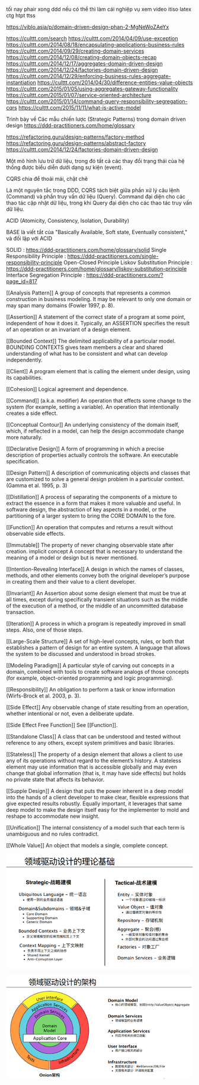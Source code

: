 tối nay phair xong ddd
nếu có thể thì làm cái nghiệp vụ
xem video itiso
latex ctg htpt ttss
<!-- -->
<!-- -->
<!-- -->
<!-- -->
<!-- -->
<!--! Hãy sử dụng Ngôn ngữ chung (Ubiquitous Language) trong domain driven design (DDD) với nội dung nghiệp vụ kinh doanh sau: -->

<!-- 1. **Khách hàng (Customer):** -->
<!-- - **Mô tả:** Người sử dụng dịch vụ, có thể là cá nhân hoặc tổ chức. -->

<!-- 2. **Hóa đơn điện tử (Electronic Invoice):** -->
<!-- - **Mô tả:** Hóa đơn được tạo và quản lý điện tử thay vì truyền thống trên giấy. -->
<!--@ -->
<!--@ -->

<!--@ -->
<!--@ -->

https://viblo.asia/p/domain-driven-design-phan-2-MgNeWoZAeYx

https://culttt.com/search
https://culttt.com/2014/04/09/use-exception
https://culttt.com/2014/08/18/encapsulating-applications-business-rules
https://culttt.com/2014/09/29/creating-domain-services
https://culttt.com/2014/12/08/creating-domain-objects-recap
https://culttt.com/2014/12/17/aggregates-domain-driven-design
https://culttt.com/2014/12/24/factories-domain-driven-design
https://culttt.com/2014/12/29/enforcing-business-rules-aggregate-instantiation
https://culttt.com/2014/04/30/difference-entities-value-objects
https://culttt.com/2015/01/05/using-aggregates-gateway-functionality
https://culttt.com/2015/01/07/service-oriented-architecture
https://culttt.com/2015/01/14/command-query-responsibility-segregation-cqrs
https://culttt.com/2015/11/11/what-is-active-model

<!--@ -->
<!--@ -->
<!--@ -->
<!--@ -->
<!--@ -->
<!--@ -->

Trình bày về Các mẫu chiến lược (Strategic Patterns) trong domain driven design
https://ddd-practitioners.com/home/glossary
<!--@ -->
<!--@ -->
<!--@Các khuôn mẫu trong thiết kế hướng miền-->

<!-- Anti-Corruption Layer (ACL) : https://ddd-practitioners.com/anticorruption-layer -->
<!--@============================================== -->

<!-- Open-Host Service : https://ddd-practitioners.com/open-host-service -->

<!-- Published Language : https://ddd-practitioners.com/published-language -->

<!--@============================================== -->
<!--@============================================== -->
<!--@============================================== -->
<!--@============================================== -->
<!--@============================================== -->
<!--@============================================== -->
<!--@============================================== -->
<!--@============================================== -->
<!--@============================================== -->
<!-- Domain Object : https://ddd-practitioners.com/domain-object -->
<!-- Entity : https://ddd-practitioners.com/entity -->
<!-- [[Entity]] An object fundamentally defined not by its attributes, but by a thread of continuity and identity. -->
<!-- Entity Identity : https://ddd-practitioners.com/entity-identity -->
<!-- Value Object : https://ddd-practitioners.com/home/glossary/value-object -->
<!-- [[Value Object]] An object that describes some characteristic or attribute but carries no concept of identity. -->
<!-- Service : https://ddd-practitioners.com/service -->
<!-- [[Service]] An operation offered as an interface that stands alone in the model, with no encapsulated state. -->

<!-- Quản lí vòng đời -->
<!-- [[Life Cycle]] A sequence of states an object can take on between creation and deletion, typically with constraints to ensure integrity when changing from one state to another. May include migration of an [[Entity]] between systems and different [[Bounded Contexts]]. -->
<!-- Aggregate: https://ddd-practitioners.com/home/glossary/aggregate/ -->
<!-- [[Aggregate]] A cluster of associated objects that are treated as a unit for the purpose of data changes. External references are restricted to one member of the AGGREGATE, designated as the root. A set of consistency rules applies within the AGGREGATE’S boundaries. -->
<!-- State Stored Aggregates : https://ddd-practitioners.com/state-stored-aggregate -->
<!-- Consistency Boundary : https://ddd-practitioners.com/glossary/consistency-boundary -->
<!-- Factory : https://ddd-practitioners.com/factory -->
<!-- [[Factory]] A mechanism for encapsulating complex creation logic and abstracting the type of a created object for the sake of a client. -->
https://refactoring.guru/design-patterns/factory-method
https://refactoring.guru/design-patterns/abstract-factory
https://culttt.com/2014/12/24/factories-domain-driven-design

<!-- Repository : https://ddd-practitioners.com/?page_id=555 -->
<!-- [[Repository]] A mechanism for encapsulating storage, retrieval, and search behavior which emulates a collection of objects. -->

<!-- Module : https://ddd-practitioners.com/?page_id=618 -->

<!-- Layered Architecture : https://ddd-practitioners.com/layered-architecture -->
<!-- [[Layered Architecture]] A technique for separating the concerns of a software system, isolating a domain layer, among other things. -->

<!-- Domain Services: https://ddd-practitioners.com/home/glossary/domain-services -->
<!-- Application Service : https://ddd-practitioners.com/application-service -->
<!-- Infrastructure Service : https://ddd-practitioners.com/infrastructure-service -->

<!--@saga -->
<!--@saga -->
<!--@saga -->
<!--@saga -->
<!--@saga -->
<!--@saga -->
<!--@saga -->
<!--@saga -->
<!--@saga -->
<!--@saga -->
<!--@saga -->
<!--@saga -->
<!--@saga -->
<!--@saga -->
<!--@saga -->
<!--@saga -->
<!--@saga -->
<!--@saga -->
<!--@saga -->
<!--@saga -->
<!--@CQRS (Command Query Responsibility Segregation): -->
<!--@Event Sourcing: -->
<!-- Strong Consistency : https://ddd-practitioners.com/?page_id=421 -->
<!-- Snapshots : https://ddd-practitioners.com/snapshots -->
<!-- Saga : https://ddd-practitioners.com/home/glossary/saga -->
<!-- Outbox Pattern -->
<!-- Optimistic Concurrency Control : https://ddd-practitioners.com/?page_id=609 -->

<!-- https://www.linkedin.com/pulse/api-strategy-conways-law-inverse-conway-manoeuvre-mikael-wall%C3%A9n/ -->

Một mô hình lưu trữ dữ liệu, trong đó tất cả các thay đổi trạng thái của hệ thống được biểu diễn dưới dạng sự kiện (event).

<!-- EventStorming : https://ddd-practitioners.com/home/glossary/eventstorming -->
<!-- Domain Storytelling : https://ddd-practitioners.com/?page_id=1005 -->

<!-- CQRS : https://ddd-practitioners.com/?page_id=574 -->

CQRS chia để thoải mái, chặt chẽ

Là một nguyên tắc trong DDD, CQRS tách biệt giữa phần xử lý câu lệnh (Command) và phần truy vấn dữ liệu (Query).
Command đại diện cho các thao tác cập nhật dữ liệu, trong khi Query đại diện cho các thao tác truy vấn dữ liệu.

<!-- Event-Driven Architecture : https://ddd-practitioners.com/home/glossary/event-driven-architecture -->

<!-- Event Modeling : https://ddd-practitioners.com/?page_id=994 -->

<!-- Event Replay : https://ddd-practitioners.com/?page_id=585 -->

<!-- Event Sourced Aggregates : https://ddd-practitioners.com/event-sourcing -->

<!-- Event Sourcing : https://ddd-practitioners.com/?page_id=581 -->

<!-- Eventual Consistency : https://ddd-practitioners.com/?page_id=419 -->

<!-- Change Data Capture: https://en.wikipedia.org/wiki/CAP_theorem -->

<!-- ACID Transaction : https://ddd-practitioners.com/?page_id=415 -->

ACID (Atomicity, Consistency, Isolation, Durability)

<!-- BASE Transaction -->

BASE là viết tắt của "Basically Available, Soft state, Eventually consistent," và đối lập với ACID

<!-- Command : https://ddd-practitioners.com/?page_id=596 -->
<!-- Command Handler : https://ddd-practitioners.com/?page_id=599 -->
<!-- Compensating Action : https://ddd-practitioners.com/compensating-action -->
<!-- Compensating Transaction : https://ddd-practitioners.com/compensating-transaction -->
<!-- Compensating Workflow : https://ddd-practitioners.com/compensating-workflow -->

<!-- Domain Event : https://ddd-practitioners.com/domain-event -->
<!-- PublishSubscribe : https://www.enterpriseintegrationpatterns.com/patterns/messaging/PublishSubscribeChannel.html -->
<!--@ Dependency Inversion Principle -->

SOLID : https://ddd-practitioners.com/home/glossary/solid
Single Responsibility Principle : https://ddd-practitioners.com/single-responsibility-principle
Open-Closed Principle
Liskov Substitution Principle : https://ddd-practitioners.com/home/glossary/liskov-substitution-principle
Interface Segregation Principle : https://ddd-practitioners.com/?page_id=817

<!--!========================================================== -->
<!--!========================================================== -->
<!--!========================================================== -->
<!--!========================================================== -->
<!--!========================================================== -->
<!--!========================================================== -->
<!--!========================================================== -->
<!-- mỗi dịch vụ xuất bản và đăng ký các sự kiện nếu cần. Cách tiếp cận này có thể mở rộng và linh hoạt hơn so với điều phối, nhưng cũng phức tạp hơn trong việc triển khai và bảo trì. Tuy nhiên, nó cũng có thể linh hoạt hơn vì mỗi dịch vụ có thể phát triển độc lập và lỗi trong một dịch vụ không nhất thiết ảnh hưởng đến toàn bộ hệ thống. -->

<!-- -->

<!-- -->

[[Analysis Pattern]] A group of concepts that represents a common construction in business modeling. It may be relevant to only one domain or may span many domains (Fowler 1997, p. 8).

[[Assertion]] A statement of the correct state of a program at some point, independent of how it does it. Typically, an ASSERTION specifies the result of an operation or an invariant of a design element.

[[Bounded Context]] The delimited applicability of a particular model. BOUNDING CONTEXTS gives team members a clear and shared understanding of what has to be consistent and what can develop independently.

[[Client]] A program element that is calling the element under design, using its capabilities.

[[Cohesion]] Logical agreement and dependence.

[[Command]] (a.k.a. modifier) An operation that effects some change to the system (for example, setting a variable). An operation that intentionally creates a side effect.

[[Conceptual Contour]] An underlying consistency of the domain itself, which, if reflected in a model, can help the design accommodate change more naturally.

[[Declarative Design]] A form of programming in which a precise description of properties actually controls the software. An executable specification.

[[Design Pattern]] A description of communicating objects and classes that are customized to solve a general design problem in a particular context. (Gamma et al. 1995, p. 3)

[[Distillation]] A process of separating the components of a mixture to extract the essence in a form that makes it more valuable and useful. In software design, the abstraction of key aspects in a model, or the partitioning of a larger system to bring the CORE DOMAIN to the fore.

<!-- [[Domain Layer]] That portion of the design and implementation responsible for domain logic within a LAYERED ARCHITECTURE. The domain layer is where the software expression of the domain model lives. -->

[[Function]] An operation that computes and returns a result without observable side effects.

[[Immutable]] The property of never changing observable state after creation. implicit concept A concept that is necessary to understand the meaning of a model or design but is never mentioned.

[[Intention-Revealing Interface]] A design in which the names of classes, methods, and other elements convey both the original developer’s purpose in creating them and their value to a client developer.

[[Invariant]] An Assertion about some design element that must be true at all times, except during specifically transient situations such as the middle of the execution of a method, or the middle of an uncommitted database transaction.

[[Iteration]] A process in which a program is repeatedly improved in small steps. Also, one of those steps.

[[Large-Scale Structure]] A set of high-level concepts, rules, or both that establishes a pattern of design for an entire system. A language that allows the system to be discussed and understood in broad strokes.

<!-- [[Model-Driven Design]] A design in which some subset of software elements corresponds closely to elements of a model. Also, a process of codeveloping a model and an implementation that stay aligned with each other. -->

[[Modeling Paradigm]] A particular style of carving out concepts in a domain, combined with tools to create software analogs of those concepts (for example, object-oriented programming and logic programming).

[[Responsibility]] An obligation to perform a task or know information (Wirfs-Brock et al. 2003, p. 3).

[[Side Effect]] Any observable change of state resulting from an operation, whether intentional or not, even a deliberate update.

[[Side Effect Free Function]] See [[Function]].

[[Standalone Class]] A class that can be understood and tested without reference to any others, except system primitives and basic libraries.

[[Stateless]] The property of a design element that allows a client to use any of its operations without regard to the element’s history. A stateless element may use information that is accessible globally and may even change that global information (that is, it may have side effects) but holds no private state that affects its behavior.

[[Supple Design]] A design that puts the power inherent in a deep model into the hands of a client developer to make clear, flexible expressions that give expected results robustly. Equally important, it leverages that same deep model to make the design itself easy for the implementer to mold and reshape to accommodate new insight.

[[Unification]] The internal consistency of a model such that each term is unambiguous and no rules contradict.

[[Whole Value]] An object that models a single, complete concept.

![Alt text](2cai.png)

![Alt text](cu_hanh_onion.png)